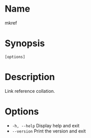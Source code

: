 # Name

mkref

# Synopsis

```
[options]
```

# Description

Link reference collation.

# Options

* `-h, --help` Display help and exit
* `--version` Print the version and exit

